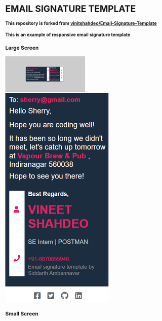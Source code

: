 # EMAIL SIGNATURE TEMPLATE

#### This repository is forked from [vinitshahdeo/Email-Signature-Template](https://github.com/vinitshahdeo/Email-Signature-Template)

#### This is an example of responsive email signature template

### Large Screen

<img src="./uploads/lg.png" height="50%" width="50%"> <img src="./uploads/sm.png">

### Small Screen
